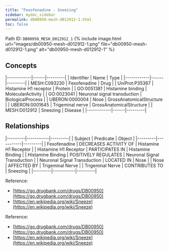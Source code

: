```yaml
---
title: "Fexofenadine - Sneezing"
sidebar: mydoc_sidebar
permalink: db00950-mesh-d012912-1.html
toc: false 
---
```



Path ID: `DB00950_MESH_D012912_1`
{% include image.html url="images/db00950-mesh-d012912-1.png" file="db00950-mesh-d012912-1.png" alt="db00950-mesh-d012912-1" %}

## Concepts

|------------|------|---------|
| Identifier | Name | Type    |
|------------|------|---------|
| MESH:C093230 | Fexofenadine | Drug |
| UniProt:P35367 | Histamine H1 receptor | Protein |
| GO:0051381 | Histamine binding | MolecularActivity |
| GO:0023041 | Neuronal signal transduction | BiologicalProcess |
| UBERON:0000004 | Nose | GrossAnatomicalStructure |
| UBERON:0001645 | Trigeminal nerve | GrossAnatomicalStructure |
| MESH:D012912 | Sneezing | Disease |
|------------|------|---------|

## Relationships

|---------|-----------|---------|
| Subject | Predicate | Object  |
|---------|-----------|---------|
| Fexofenadine | DECREASES ACTIVITY OF | Histamine H1 Receptor |
| Histamine H1 Receptor | PARTICIPATES IN | Histamine Binding |
| Histamine Binding | POSITIVELY REGULATES | Neuronal Signal Transduction |
| Neuronal Signal Transduction | LOCATED IN | Nose |
| Nose | AFFECTED BY | Trigeminal Nerve |
| Trigeminal Nerve | CONTRIBUTES TO | Sneezing |
|---------|-----------|---------|

Reference: 
  - [https://go.drugbank.com/drugs/DB00950](https://go.drugbank.com/drugs/DB00950)
  - [https://en.wikipedia.org/wiki/Sneeze](https://en.wikipedia.org/wiki/Sneeze)

Reference: 
  - [https://go.drugbank.com/drugs/DB00950](https://go.drugbank.com/drugs/DB00950)
  - [https://en.wikipedia.org/wiki/Sneeze](https://en.wikipedia.org/wiki/Sneeze)

